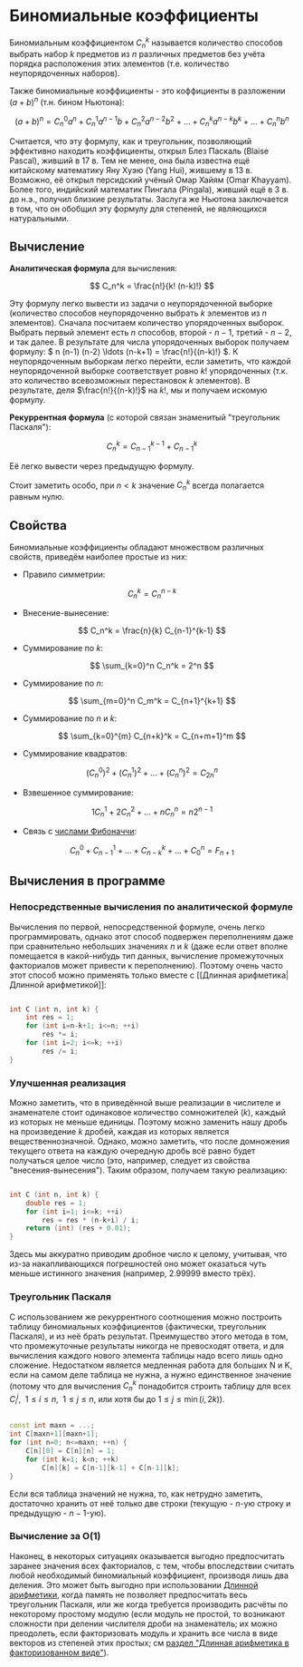 # Биномиальные коэффициенты

Биномиальным коэффициентом $C_n^k$ называется количество способов выбрать набор $k$ предметов из $n$ различных предметов без учёта порядка расположения этих элементов (т.е. количество неупорядоченных наборов).

Также биномиальные коэффициенты - это коффициенты в разложении $(a+b)^n$ (т.н. бином Ньютона):

$$
(a+b)^n = C_n^0 a^n + C_n^1 a^{n-1} b + C_n^2 a^{n-2} b^2 + \ldots + C_n^k a^{n-k} b^k + \ldots + C_n^n b^n
$$

Считается, что эту формулу, как и треугольник, позволяющий эффективно находить коэффициенты, открыл Блез Паскаль (Blaise Pascal), живший в 17 в. Тем не менее, она была известна ещё китайскому математику Яну Хуэю (Yang Hui), жившему в 13 в. Возможно, её открыл персидский учёный Омар Хайям (Omar Khayyam). Более того, индийский математик Пингала (Pingala), живший ещё в 3 в. до н.э., получил близкие результаты. Заслуга же Ньютона заключается в том, что он обобщил эту формулу для степеней, не являющихся натуральными.

## Вычисление

**Аналитическая формула** для вычисления:

$$
C_n^k = \frac{n!}{k! (n-k)!}
$$

Эту формулу легко вывести из задачи о неупорядоченной выборке (количество способов неупорядоченно выбрать $k$ элементов из $n$ элементов). Сначала посчитаем количество упорядоченных выборок. Выбрать первый элемент есть $n$ способов, второй - $n-1$, третий - $n-2$, и так далее. В результате для числа упорядоченных выборок получаем формулу: $ n (n-1) (n-2) \ldots (n-k+1) = \frac{n!}{(n-k)!} $. К неупорядоченным выборкам легко перейти, если заметить, что каждой неупорядоченной выборке соответствует ровно $k!$ упорядоченных (т.к. это количество всевозможных перестановок $k$ элементов). В результате, деля $\frac{n!}{(n-k)!}$ на $k!$, мы и получаем искомую формулу.

**Рекуррентная формула** (с которой связан знаменитый "треугольник Паскаля"):

$$
C_n^k = C_{n-1}^{k-1} + C_{n-1}^k
$$

Её легко вывести через предыдущую формулу.

Стоит заметить особо, при $n<k$ значение $C_n^k$ всегда полагается равным нулю.

## Свойства

Биномиальные коэффициенты обладают множеством различных свойств, приведём наиболее простые из них:

* Правило симметрии:

$$
C_n^k = C_n^{n-k}
$$

* Внесение-вынесение:

$$
C_n^k = \frac{n}{k} C_{n-1}^{k-1}
$$

* Суммирование по $k$:

$$
\sum_{k=0}^n C_n^k = 2^n
$$

* Суммирование по $n$:

$$
\sum_{m=0}^n C_m^k = C_{n+1}^{k+1}
$$

* Суммирование по $n$ и $k$:

$$
\sum_{k=0}^{m} C_{n+k}^k = C_{n+m+1}^m
$$

* Суммирование квадратов:

$$
(C_n^0)^2 + (C_n^1)^2 + \ldots + (C_n^n)^2 = C_{2n}^n
$$

* Взвешенное суммирование:

$$
1 C_n^1 + 2 C_n^2 + \ldots + n C_n^n = n 2^{n-1}
$$

* Cвязь с [числами Фибоначчи](fibonacci_numbers):

$$
C_n^0 + C_{n-1}^1 + \ldots + C_{n-k}^k + \ldots + C_0^n = F_{n+1}
$$

## Вычисления в программе

### Непосредственные вычисления по аналитической формуле

Вычисления по первой, непосредственной формуле, очень легко программировать, однако этот способ подвержен переполнениям даже при сравнительно небольших значениях $n$ и $k$ (даже если ответ вполне помещается в какой-нибудь тип данных, вычисление промежуточных факториалов может привести к переполнению). Поэтому очень часто этот способ можно применять только вместе с [[Длинная арифметика|Длинной арифметикой]]:

<!--- TODO: specify code snippet id -->
``` cpp

int C (int n, int k) {
    int res = 1;
    for (int i=n-k+1; i<=n; ++i)
        res *= i;
    for (int i=2; i<=k; ++i)
        res /= i;
}
```

### Улучшенная реализация

Можно заметить, что в приведённой выше реализации в числителе и знаменателе стоит одинаковое количество сомножителей ($k$), каждый из которых не меньше единицы. Поэтому можно заменить нашу дробь на произведение $k$ дробей, каждая из которых является вещественнозначной. Однако, можно заметить, что после домножения текущего ответа на каждую очередную дробь всё равно будет получаться целое число (это, например, следует из свойства "внесения-вынесения"). Таким образом, получаем такую реализацию:

<!--- TODO: specify code snippet id -->
``` cpp

int C (int n, int k) {
    double res = 1;
    for (int i=1; i<=k; ++i)
        res = res * (n-k+i) / i;
    return (int) (res + 0.01);
}
```

Здесь мы аккуратно приводим дробное число к целому, учитывая, что из-за накапливающихся погрешностей оно может оказаться чуть меньше истинного значения (например, $2.99999$ вместо трёх).

### Треугольник Паскаля

С использованием же рекуррентного соотношения можно построить таблицу биномиальных коэффициентов (фактически, треугольник Паскаля), и из неё брать результат. Преимущество этого метода в том, что промежуточные результаты никогда не превосходят ответа, и для вычисления каждого нового элемента таблицы надо всего лишь одно сложение. Недостатком является медленная работа для больших N и K, если на самом деле таблица не нужна, а нужно единственное значение (потому что для вычисления $C_n^k$ понадобится строить таблицу для всех $C_i^j,\ \ 1 \le i \le n,\ \ 1 \le j \le n$, или хотя бы до $1 \le j \le \min(i,2k)$).

<!--- TODO: specify code snippet id -->
``` cpp

const int maxn = ...;
int C[maxn+1][maxn+1];
for (int n=0; n<=maxn; ++n) {
    C[n][0] = C[n][n] = 1;
    for (int k=1; k<n; ++k)
        C[n][k] = C[n-1][k-1] + C[n-1][k];
}
```

Если вся таблица значений не нужна, то, как нетрудно заметить, достаточно хранить от неё только две строки (текущую - $n$-ую строку и предыдущую - $n-1$-ую).

### Вычисление за O(1)

Наконец, в некоторых ситуациях оказывается выгодно предпосчитать заранее значения всех факториалов, с тем, чтобы впоследствии считать любой необходимый биномиальный коэффициент, производя лишь два деления. Это может быть выгодно при использовании [Длинной арифметики](big_integer), когда память не позволяет предпосчитать весь треугольник Паскаля, или же когда требуется производить расчёты по некоторому простому модулю (если модуль не простой, то возникают сложности при делении числителя дроби на знаменатель; их можно преодолеть, если факторизовать модуль и хранить все числа в виде векторов из степеней этих простых; см [раздел "Длинная арифметика в факторизованном виде"](big_integer)).
